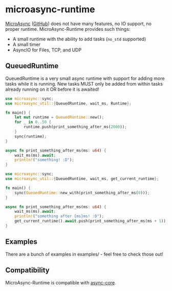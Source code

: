# microasync-runtime

[MicroAsync](https://crates.io/crates/microasync)
([GitHub](https://github.com/tudbut/microasync)) does not have many features, no IO
support, no proper runtime. MicroAsync-Runtime provides such things:
- A small runtime with the ability to add tasks (`no_std` supported)
- A small timer
- AsyncIO for Files, TCP, and UDP

## QueuedRuntime

QueuedRuntime is a very small async runtime with support for adding more tasks while it is
running. New tasks MUST only be added from within tasks already running on it OR before it
is awaited!

```rs
use microasync::sync;
use microasync_util::{QueuedRuntime, wait_ms, Runtime};

fn main() {
    let mut runtime = QueuedRuntime::new();
    for _ in 0..50 {
        runtime.push(print_something_after_ms(2000));
    }
    sync(runtime);
}

async fn print_something_after_ms(ms: u64) {
    wait_ms(ms).await;
    println!("something! :D");
}
```

```rs
use microasync::sync;
use microasync_util::{QueuedRuntime, wait_ms, get_current_runtime};

fn main() {
    sync(QueuedRuntime::new_with(print_something_after_ms(0)));
}

async fn print_something_after_ms(ms: u64) {
    wait_ms(ms).await;
    println!("something after {ms}ms! :D");
    get_current_runtime().await.push(print_something_after_ms(ms + 1));
}
```

## Examples

There are a bunch of examples in examples/ - feel free to check those out!

## Compatibility

MicroAsync-Runtime is compatible with [async-core](https://crates.io/crates/async-core).
